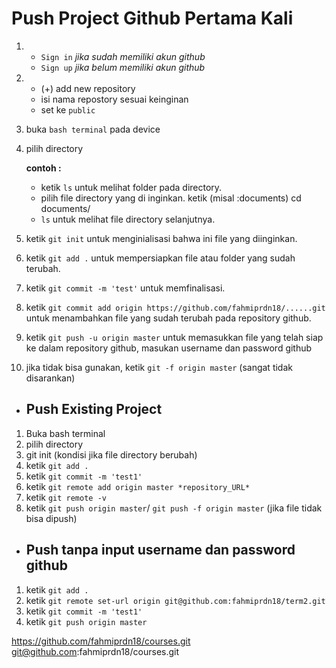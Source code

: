 # Push Project Github Pertama Kali

1. * `Sign in` *jika sudah memiliki akun github* 
    * `Sign up` *jika belum memiliki akun github*
2. * (+) add new repository
    * isi nama repostory sesuai keinginan
    * set ke `public` 
3. buka `bash terminal` pada device
4. pilih directory
    
    **contoh :**
    - ketik `ls` untuk melihat folder pada directory. 
    - pilih file directory yang di inginkan. ketik (misal :documents) cd documents/
    - `ls` untuk melihat file directory selanjutnya. 

5. ketik `git init` untuk menginialisasi bahwa ini file yang diinginkan.
6. ketik `git add .` untuk mempersiapkan file atau folder yang sudah terubah.
7. ketik `git commit -m 'test'` untuk memfinalisasi. 
8. ketik `git commit add origin https://github.com/fahmiprdn18/......git` untuk menambahkan file yang sudah terubah pada repository github. 
9. ketik `git push -u origin master` untuk memasukkan file yang telah siap ke dalam repository github, masukan username dan password github
10. jika tidak bisa gunakan, ketik `git -f origin master` (sangat tidak disarankan)


* ## Push Existing Project

1. Buka bash terminal
2. pilih directory
3. git init (kondisi jika file directory berubah)
4. ketik `git add .`
5. ketik `git commit -m 'test1'`
6. ketik `git remote add origin master *repository_URL*`
7. ketik `git remote -v`
8. ketik `git push origin master`/ `git push -f origin master` (jika file tidak bisa dipush)

* ## Push tanpa input username dan password github

1. ketik `git add .`
2. ketik `git remote set-url origin git@github.com:fahmiprdn18/term2.git`
3. ketik `git commit -m 'test1'`
4. ketik `git push origin master`

https://github.com/fahmiprdn18/courses.git
git@github.com:fahmiprdn18/courses.git